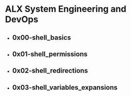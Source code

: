 # ALX System Engineering and DevOps

- ## 0x00-shell_basics
- ## 0x01-shell_permissions
- ## 0x02-shell_redirections
- ## 0x03-shell_variables_expansions
